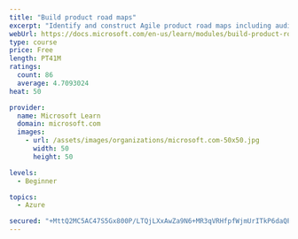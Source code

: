 ```yaml
---
title: "Build product road maps"
excerpt: "Identify and construct Agile product road maps including audiences, prioritization, themes, milestones, epics, and user stories."
webUrl: https://docs.microsoft.com/en-us/learn/modules/build-product-roadmaps/
type: course
price: Free
length: PT41M
ratings:
  count: 86
  average: 4.7093024
heat: 50

provider:
  name: Microsoft Learn
  domain: microsoft.com
  images:
    - url: /assets/images/organizations/microsoft.com-50x50.jpg
      width: 50
      height: 50

levels:
  - Beginner

topics:
  - Azure

secured: "+MttQ2MC5AC47S5Gx800P/LTQjLXxAwZa9N6+MR3qVRHfpfWjmUrITkP6daQP3YvnmYHwyWg04W1LtsBV1JEAgU7EAAP65f4YqANUzdxtz+eQGnlnk80v7eTki3uHFT/cZYCAU/v0DleDK2QtYtepNSOfXG67L+yBE9mA2NvgzvFRT0mQND+jWSuY5yd437CzGzvGxH0tsF9ynW5w0MIuVaTlAP8G/vBgbJy6avglxaeM17mgC1kVaKrICqm8qRKT8GFHTO2m4q6z4ZJNE77LVMtTE0Zr93z9QjSiDxkT9dfGHr6y2CIgWfzjD10m3rFDRSaKqsmPbINkrXgw0FRc5CjHlXo4eupPO3wToONHTGMq+OVqxhN290P2Koq3l9rD7tA5i3uh3Sp/1v/hQH+La/FYsA3fGm0/k1MW3fHXVM=;qkn5oCDBQp9zTs2NZe8A4w=="
---
```


